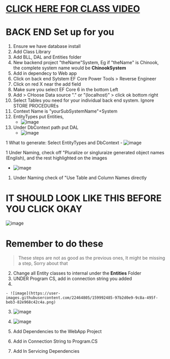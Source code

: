 # [CLICK HERE FOR CLASS VIDEO](https://naitca.sharepoint.com/teams/DMIT2018-IntermediateApplicationDevelopment20212022Winter500/Shared%20Documents/Forms/AllItems.aspx?FolderCTID=0x0120005E27AD6FEB963D4CBD10994177543698&id=%2Fteams%2FDMIT2018%2DIntermediateApplicationDevelopment20212022Winter500%2FShared%20Documents%2FGeneral%2FRecordings%2FView%20Only%2FDMIT2018%2D1212%2DOA02%2D20220215%5F130433%2DMeeting%20Recording%2Emp4&parent=%2Fteams%2FDMIT2018%2DIntermediateApplicationDevelopment20212022Winter500%2FShared%20Documents%2FGeneral%2FRecordings%2FView%20Only)
# BACK END Set up for you 

 1. Ensure we have database install
 1. Add Class Library
 1. Add BLL, DAL and Entities folder
 1. New backend project "theName"System, Eg if "theName" is Chinook, the complete system name would be **ChinookSystem**
 1. Add in dependecy to Web app 
 1. Click on back end Sytstem EF Core Power Tools > Reverse Engineer
 1. Click on red X near the add field
 1. Make sure you select EF Core 6 in the bottom Left
 1. Add > CHoose Data source "." or "(localhost)" > click ok bottom right
 1. Select Tables you need for your individual back end system. Ignore STORE PROCEDUREs
 1.  Context Name is "yourSubSystemName"+System 
 1. EntityTypes put Entities, 
    - ![image](https://user-images.githubusercontent.com/22464805/159991087-74f40710-a4a3-4e89-9505-23b1ad428862.png)
 1. Under DbContext path put DAL 
    - ![image](https://user-images.githubusercontent.com/22464805/159991431-47ccbbb1-9953-4355-9342-da6b673f2631.png)

 1 What to generate: Select EntityTypes and DbContext
    - ![image](https://user-images.githubusercontent.com/22464805/159991231-ec7b9e72-afab-4583-9b36-0888cfbda155.png)

 1 Under Naming, check off "Pluralize or singluraize generated object names (English), and the rest highlighted on the images
   - ![image](https://user-images.githubusercontent.com/22464805/159990887-16449909-4728-4669-b828-a34299648454.png)

 1. Under Naming check of "Use Table and Column Names directly 
# IT SHOULD LOOK LIKE THIS BEFORE YOU CLICK OKAY
![image](https://user-images.githubusercontent.com/22464805/159989273-12da4d69-99ee-4f29-8236-8efba6e65d11.png)

# Remember to do these 
> These steps are not as good as the previous ones, It might be missing a step, Sorry about that
> 
 2. Change all Entity classes to internal under the **Entities** Folder
 2. UNDER Program CS, add in connection string you added
   3. 
    - ![image](https://user-images.githubusercontent.com/22464805/159992485-97b2d0e9-9c8a-495f-beb3-82e968c42c4a.png)
   3. ![image](https://user-images.githubusercontent.com/22464805/159992654-3ca35912-8ed2-40f2-b706-acb5f68f4f07.png)
   3. ![image](https://user-images.githubusercontent.com/22464805/159993089-11d719f9-ae61-428c-9388-a91bce6215b8.png)


 2. Add Dependencies to the WebApp Project
 2. Add in Connection String to Program.CS
 2. Add In Servicing Dependencies
 
